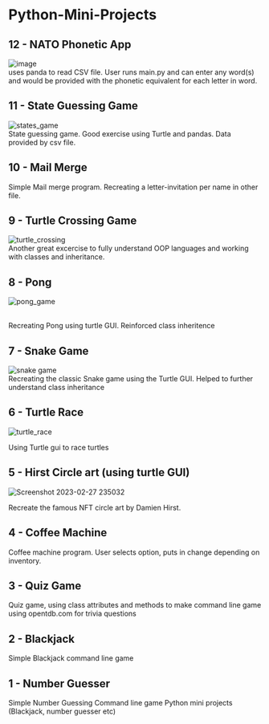 # Python-Mini-Projects

## 12 - NATO Phonetic App
![image](https://user-images.githubusercontent.com/89666837/224578729-91b5a054-84ee-43a1-80f0-f3816d5a82c3.png)
<br> uses panda to read CSV file. 
User runs main.py and can enter any word(s) and would be provided with the phonetic equivalent for each letter in word.

## 11 - State Guessing Game
![states_game](https://user-images.githubusercontent.com/89666837/222576770-fa8c5724-9437-4b24-9348-015140852ed5.gif)
<br> State guessing game. Good exercise using Turtle and pandas. Data provided by csv file. 

## 10 - Mail Merge 
Simple Mail merge program. Recreating a letter-invitation per name in other file. 

## 9 - Turtle Crossing Game
![turtle_crossing](https://user-images.githubusercontent.com/89666837/222214725-575415d0-836d-4697-9a34-75b6385d3553.gif)
<br>Another great excercise to fully understand OOP languages and working with classes and inheritance.

## 8 - Pong
![pong_game](https://user-images.githubusercontent.com/89666837/222055924-8732d168-3cf6-4c01-805c-2d24bd6dec4b.gif)

<br> Recreating Pong using turtle GUI. Reinforced class inheritence

## 7 - Snake Game
![snake game](https://user-images.githubusercontent.com/89666837/222018552-5ba76fce-0d8f-42bc-9f05-89773990d74d.gif)
<br> Recreating the classic Snake game using the Turtle GUI.
Helped to further understand class inheritance
## 6 - Turtle Race

![turtle_race](https://user-images.githubusercontent.com/89666837/221979339-06c400a9-50d8-432d-9914-2127f8c1c6bb.gif)

Using Turtle gui to race turtles
## 5 - Hirst Circle art (using turtle GUI)

![Screenshot 2023-02-27 235032](https://user-images.githubusercontent.com/89666837/221757287-0e09d2cd-b14b-4d42-ad5a-66cdd43faa0e.png)

Recreate the famous NFT circle art by Damien Hirst. 
## 4 - Coffee Machine
Coffee machine program. User selects option, puts in change depending on inventory.
## 3 - Quiz Game
Quiz game, using class attributes and methods to make command line game using opentdb.com for trivia questions
## 2 - Blackjack 
Simple Blackjack command line game
## 1 - Number Guesser
Simple Number Guessing Command line game
Python mini projects (Blackjack, number guesser etc)
